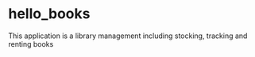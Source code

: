 # hello_books
This application is a library management  including stocking, tracking and renting books
